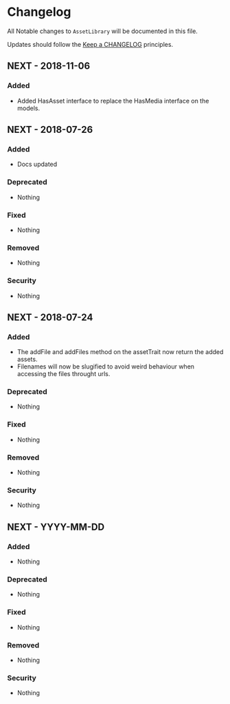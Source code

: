 # Changelog

All Notable changes to `AssetLibrary` will be documented in this file.

Updates should follow the [Keep a CHANGELOG](http://keepachangelog.com/) principles.

## NEXT - 2018-11-06

### Added
- Added HasAsset interface to replace the HasMedia interface on the models.

## NEXT - 2018-07-26

### Added
- Docs updated

### Deprecated
- Nothing

### Fixed
- Nothing

### Removed
- Nothing

### Security
- Nothing

## NEXT - 2018-07-24

### Added
- The addFile and addFiles method on the assetTrait now return the added assets.
- Filenames will now be slugified to avoid weird behaviour when accessing the files throught urls.

### Deprecated
- Nothing

### Fixed
- Nothing

### Removed
- Nothing

### Security
- Nothing

## NEXT - YYYY-MM-DD

### Added
- Nothing

### Deprecated
- Nothing

### Fixed
- Nothing

### Removed
- Nothing

### Security
- Nothing
